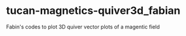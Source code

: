 # tucan-magnetics-quiver3d_fabian
 Fabin's codes to plot 3D quiver vector plots of a magentic field

